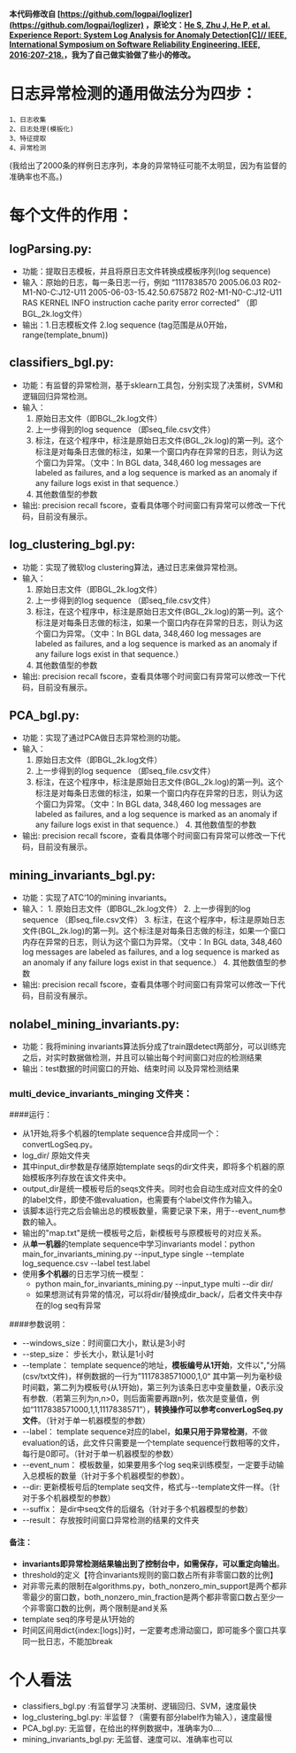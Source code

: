 **本代码修改自 [https://github.com/logpai/loglizer](https://github.com/logpai/loglizer) ，原论文：[He S, Zhu J, He P, et al. Experience Report: System Log Analysis for Anomaly Detection[C]// IEEE, International Symposium on Software Reliability Engineering. IEEE, 2016:207-218.](https://ieeexplore.ieee.org/document/7774521)，我为了自己做实验做了些小的修改。**


# 日志异常检测的通用做法分为四步：
	1、日志收集 
	2、日志处理(模板化) 
	3、特征提取  
	4、异常检测
	
(我给出了2000条的样例日志序列，本身的异常特征可能不太明显，因为有监督的准确率也不高。)

# 每个文件的作用：
## logParsing.py:
*	功能：提取日志模板，并且将原日志文件转换成模板序列(log sequence)
* 输入：原始的日志，每一条日志一行，例如 “1117838570 2005.06.03 R02-M1-N0-C:J12-U11 2005-06-03-15.42.50.675872 R02-M1-N0-C:J12-U11 RAS KERNEL INFO instruction cache parity error corrected” （即BGL_2k.log文件）
* 输出：1.日志模板文件
	     2.log sequence (tag范围是从0开始，range(template_bnum))

## classifiers_bgl.py:
* 功能：有监督的异常检测，基于sklearn工具包，分别实现了决策树，SVM和逻辑回归异常检测。
* 输入：
	1. 原始日志文件（即BGL_2k.log文件）
	2. 上一步得到的log sequence （即seq_file.csv文件）
	3. 标注，在这个程序中，标注是原始日志文件(BGL_2k.log)的第一列。这个标注是对每条日志做的标注，如果一个窗口内存在异常的日志，则认为这个窗口为异常。（文中：In BGL data, 348,460 log messages are labeled as failures, and a log sequence is marked as an anomaly if any failure logs exist in that sequence.）
	4. 其他数值型的参数
* 输出: precision recall fscore，查看具体哪个时间窗口有异常可以修改一下代码，目前没有展示。


## log_clustering_bgl.py:
   * 功能：实现了微软log clustering算法，通过日志来做异常检测。
   * 输入：
	   1. 原始日志文件（即BGL_2k.log文件）
	   2. 上一步得到的log sequence （即seq_file.csv文件）
	   3. 标注，在这个程序中，标注是原始日志文件(BGL_2k.log)的第一列。这个标注是对每条日志做的标注，如果一个窗口内存在异常的日志，则认为这个窗口为异常。（文中：In BGL data, 348,460 log messages are labeled as failures, and a log sequence is marked as an anomaly if any failure logs exist in that sequence.）
	   4. 其他数值型的参数
   * 输出: precision recall fscore，查看具体哪个时间窗口有异常可以修改一下代码，目前没有展示。

## PCA_bgl.py:
   * 功能：实现了通过PCA做日志异常检测的功能。
   * 输入：
      1. 原始日志文件（即BGL_2k.log文件）
	  2. 上一步得到的log sequence （即seq_file.csv文件）
	  3. 标注，在这个程序中，标注是原始日志文件(BGL_2k.log)的第一列。这个标注是对每条日志做的标注，如果一个窗口内存在异常的日志，则认为这个窗口为异常。（文中：In BGL data, 348,460 log messages are labeled as failures, and a log sequence is marked as an anomaly if any failure logs exist in that sequence.）
	4. 其他数值型的参数
  * 输出: precision recall fscore，查看具体哪个时间窗口有异常可以修改一下代码，目前没有展示。


## mining_invariants_bgl.py:
   * 功能：实现了ATC‘10的mining invariants。
   * 输入：
    1. 原始日志文件（即BGL_2k.log文件）
 	2. 上一步得到的log sequence （即seq_file.csv文件）
	3. 标注，在这个程序中，标注是原始日志文件(BGL_2k.log)的第一列。这个标注是对每条日志做的标注，如果一个窗口内存在异常的日志，则认为这个窗口为异常。（文中：In BGL data, 348,460 log messages are labeled as failures, and a log sequence is marked as an anomaly if any failure logs exist in that sequence.）
	4. 其他数值型的参数
* 输出: precision recall fscore，查看具体哪个时间窗口有异常可以修改一下代码，目前没有展示。	


## nolabel\_mining\_invariants.py:
 * 功能：我将mining invariants算法拆分成了train跟detect两部分，可以训练完之后，对实时数据做检测，并且可以输出每个时间窗口对应的检测结果
 * 输出：test数据的时间窗口的开始、结束时间 以及异常检测结果

### multi_device_invariants_minging 文件夹：
####运行：
* 从1开始,将多个机器的template sequence合并成同一个：convertLogSeq.py。
 * log_dir/ 原始文件夹	
 * 	其中input\_dir参数是存储原始template seqs的dir文件夹，即将多个机器的原始模板序列存放在该文件夹中。
 *  output\_dir是统一模板号后的seqs文件夹。同时也会自动生成对应文件的全0的label文件，即使不做evaluation，也需要有个label文件作为输入。
 *  该脚本运行完之后会输出总的模板数量，需要记录下来，用于--event_num参数的输入。
 *  输出的"map.txt"是统一模板号之后，新模板号与原模板号的对应关系。
* 从**单一机器**的template sequence中学习invariants model：python main\_for\_invariants_mining.py --input\_type single --template log\_sequence.csv --label test.label
* 使用**多个机器**的日志学习统一模型：
	* python  main\_for\_invariants\_mining.py --input\_type multi --dir dir/
	* 如果想测试有异常的情况，可以将dir/替换成dir_back/，后者文件夹中存在的log seq有异常


####参数说明：
* --windows_size：时间窗口大小，默认是3小时 
* --step_size： 步长大小，默认是1小时 
* --template： template sequence的地址，**模板编号从1开始**，文件以"**,**"分隔(csv/txt文件)，样例数据的一行为”1117838571000,1,0“ 其中第一列为毫秒级时间戳，第二列为模板号(从1开始)，第三列为该条日志中变量数量，0表示没有参数.（若第三列为n,n>0，则后面需要再跟n列，依次是变量值，例如“1117838571000,1,1,1117838571”），**转换操作可以参考converLogSeq.py文件**。（针对于单一机器模型的参数）
* --label： template sequence对应的label，**如果只用于异常检测**，不做evaluation的话，此文件只需要是一个template sequence行数相等的文件，每行是0即可。（针对于单一机器模型的参数）
* --event_num： 模板数量，如果要用多个log seq来训练模型，一定要手动输入总模板的数量（针对于多个机器模型的参数）。
* --dir: 更新模板号后的template seq文件，格式与--template文件一样。（针对于多个机器模型的参数）
* --suffix： 是dir中seq文件的后缀名（针对于多个机器模型的参数）
* --result： 存放按时间窗口异常检测的结果的文件夹



#### 备注：
* **invariants即异常检测结果输出到了控制台中，如需保存，可以重定向输出**。
* threshold的定义【符合invariants规则的窗口数占所有非零窗口数的比例】
* 对非零元素的限制在algorithms.py，both_nonzero_min_support是两个都非零最少的窗口数，both_nonzero_min_fraction是两个都非零窗口数占至少一个非零窗口数的比例，两个限制是and关系
* template seq的序号是从1开始的
* 时间区间用dict{index:[logs]}时，一定要考虑滑动窗口，即可能多个窗口共享同一批日志，不能加break


# 个人看法
* classifiers_bgl.py :有监督学习  决策树、逻辑回归、SVM，速度最快
* log_clustering_bgl.py: 半监督？（需要有部分label作为输入），速度最慢
* PCA_bgl.py: 无监督，在给出的样例数据中，准确率为0....
* mining_invariants_bgl.py: 无监督、速度可以、准确率也可以

